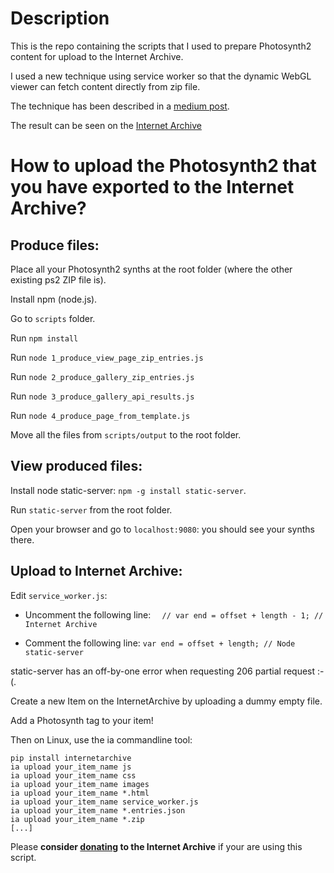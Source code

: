 # Description

This is the repo containing the scripts that I used to prepare Photosynth2 content for upload to the Internet Archive.

I used a new technique using service worker so that the dynamic WebGL viewer can fetch content directly from zip file.

The technique has been described in a [medium post](https://link.medium.com/25hLO7Q215).

The result can be seen on the [Internet Archive](https://archive.org/download/photosynth_ps2_heroes/index.html)


# How to upload the Photosynth2 that you have exported to the Internet Archive?

## Produce files:

Place all your Photosynth2 synths at the root folder (where the other existing ps2 ZIP file is).

Install npm (node.js).

Go to ```scripts``` folder.

Run ```npm install```

Run ```node 1_produce_view_page_zip_entries.js```

Run ```node 2_produce_gallery_zip_entries.js```

Run ```node 3_produce_gallery_api_results.js```

Run ```node 4_produce_page_from_template.js```

Move all the files from ```scripts/output``` to the root folder.

## View produced files:

Install node static-server: ```npm -g install static-server```.

Run ```static-server``` from the root folder.

Open your browser and go to ```localhost:9080```: you should see your synths there.

## Upload to Internet Archive:

Edit ```service_worker.js```:

- Uncomment the following line:
 ```  // var end = offset + length - 1; // Internet Archive```

- Comment the following line:
 ```var end = offset + length; // Node static-server```
 
 static-server has an off-by-one error when requesting 206 partial request :-(.

Create a new Item on the InternetArchive by uploading a dummy empty file.

Add a Photosynth tag to your item!

Then on Linux, use the ia commandline tool:

```
pip install internetarchive
ia upload your_item_name js
ia upload your_item_name css
ia upload your_item_name images
ia upload your_item_name *.html
ia upload your_item_name service_worker.js
ia upload your_item_name *.entries.json
ia upload your_item_name *.zip
[...]
```

Please **consider [donating](https://archive.org/donate/) to the Internet Archive** if your are using this script.

